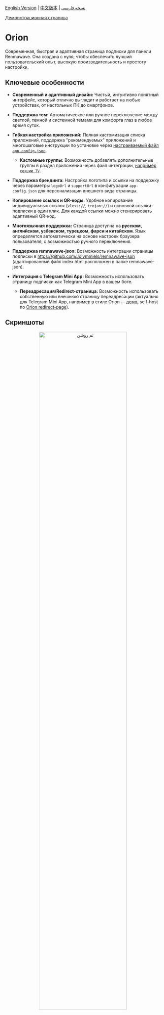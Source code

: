 [English Version](README_en.md) | [中文版本](README_zh.md) | [نسخه فارسی](README_fa.md)

[Демонстрационная страница](https://legiz-ru.github.io/Orion)

# Orion

Современная, быстрая и адаптивная страница подписки для панели Remnawave. Она создана с нуля, чтобы обеспечить лучший пользовательский опыт, высокую производительность и простоту настройки.

## Ключевые особенности

*   **Современный и адаптивный дизайн:** Чистый, интуитивно понятный интерфейс, который отлично выглядит и работает на любых устройствах, от настольных ПК до смартфонов.

*   **Поддержка тем:** Автоматическое или ручное переключение между светлой, темной и системной темами для комфорта глаз в любое время суток.

*   **Гибкая настройка приложений:** Полная кастомизация списка приложений, поддержка "рекомендуемых" приложений и многошаговые инструкции по установке через [настраиваемый файл `app-config.json`](https://remna.st/docs/install/remnawave-subscription-page#custom-app-configjson-custom-apps).
    *   **Кастомные группы:** Возможность добавлять дополнительные группы в раздел приложений через файл интеграции, [например `секцию TV`](https://github.com/legiz-ru/my-remnawave/blob/main/sub-page/multiapp/app-config.json).

*   **Поддержка брендинга:** Настройка логотипа и ссылки на поддержку через параметры `logoUrl` и `supportUrl` в конфигурации `app-config.json` для персонализации внешнего вида страницы.

*   **Копирование ссылок и QR-коды:** Удобное копирование индивидуальных ссылок (`vless://`, `trojan://`) и основной ссылки-подписки в один клик. Для каждой ссылки можно сгенерировать адаптивный QR-код.

*   **Многоязычная поддержка:** Страница доступна на **русском, английском, узбекском, турецком, фарси и китайском**. Язык определяется автоматически на основе настроек браузера пользователя, с возможностью ручного переключения.

*   **Поддержка remnawave-json:** Возможность интеграции страницы подписки в https://github.com/Jolymmiels/remnawave-json (адаптированный файл index.html расположен в папке remnawave-json).

*   **Интеграция с Telegram Mini App:** Возможность использовать страницу подписки как Telegram Mini App в вашем боте.
    *   **Переадресация/Redirect-страница:** Возможность использовать собственную или внешнюю страницу переадресации (актуально для Telegram Mini App, например в стиле Orion — [демо](https://legiz-ru.github.io/Orion/redirect-page/?redirect_to=), self-host по [Orion redirect-page](https://github.com/legiz-ru/Orion/blob/main/docs/redirect-page/index.html)).

## Скриншоты

<div align="center">
  <img src="./screenshots/orion-main-light.jpg" width="75%" alt="تم روشن">
  <img src="./screenshots/orion-main-dark.jpg" width="75%" alt="تم تاریک">
  <img src="./screenshots/orion-apps.jpg" width="75%" alt="بخش برنامه‌ها">
  <img src="./screenshots/orion-modal-guide.jpg" width="75%" alt="راهنمای نصب">
  <img src="./screenshots/orion-settings.jpg" width="75%" alt="تنظیمات">
</div>

<div align="center">
  <img src="./screenshots/orion-mobile.jpg" width="20%" alt="Mobile">
</div>

<div align="center">
  <img src="./screenshots/orion-redirect-page.jpg" width="66%" alt="Orion Redirect Page">
</div>

## Установка для Remnawave

1.  **Загрузка файла страницы:**
    Скачайте файл `index.html` в ту же папку, где находится ваш `docker-compose.yml`, используя `curl`:

    ```bash
    curl -o index.html https://raw.githubusercontent.com/legiz-ru/Orion/main/index.html
    ```

2.  **Настройка Docker Compose:**
    Пропишите путь к скачанному `index.html` в вашем `docker-compose.yml` через проброс `volumes` в контейнер `remnawave-subscription-page`.

    Пример для стандартной установки:

    ```yaml
    services:
      remnawave-subscription-page:
        image: remnawave/subscription-page:latest
        volumes:
          - ./index.html:/opt/app/frontend/index.html
    ```

    Если вы планируете использовать [кастомный список приложений](https://remna.st/docs/install/remnawave-subscription-page#custom-app-configjson-custom-apps) (`app-config.json`), добавьте соответствующий `volume`:

    ```yaml
    services:
      remnawave-subscription-page:
        image: remnawave/subscription-page:latest
        volumes:
          - ./index.html:/opt/app/frontend/index.html
          - ./app-config.json:/opt/app/frontend/assets/app-config.json
    ```

3.  **(Опционально) Настройка redirect-страницы для переадресации**  
    Для интеграции с Telegram Mini App или для кастомной логики переадресации укажите свою redirect-страницу в index.html:
    ```js
    const redirect_link = 'https://legiz-ru.github.io/Orion/redirect-page/?redirect_to=';
    ```
    или используйте свой self-hosted вариант. Например: [Orion redirect-page](https://github.com/legiz-ru/Orion/blob/main/docs/redirect-page/index.html) или [redirect-page от maposia](https://github.com/maposia/redirect-page/).

4.  **Перезапуск контейнера:**
    Для применения изменений перезапустите контейнер Docker:

    ```bash
    docker compose down remnawave-subscription-page && docker compose up -d remnawave-subscription-page
    ```

## Установка для vpnbot

Запустите скрипт установки на вашем сервере vpnbot:

```bash
bash <(curl -s https://raw.githubusercontent.com/legiz-ru/Orion/refs/heads/main/vpnbot/install.sh)
```

## Установка для marzban

**Автоматическая установка:**  
Выполните установку автоматическим скриптом, как описано в [marz-sub](https://github.com/legiz-ru/marz-sub/blob/main/README.md).

**Ручная установка:**  
<details>
<summary>Пошаговая инструкция</summary>

1. Скачайте файл страницы:
   ```bash
   sudo wget -N -P /var/lib/marzban/templates/subscription/ https://raw.githubusercontent.com/legiz-ru/Orion/main/marzban/index.html
   ```

2. Укажите путь к шаблону страницы подписки в `.env` Marzban:
   ```bash
   echo 'CUSTOM_TEMPLATES_DIRECTORY="/var/lib/marzban/templates/"' | sudo tee -a /opt/marzban/.env
   echo 'SUBSCRIPTION_PAGE_TEMPLATE="subscription/index.html"' | sudo tee -a /opt/marzban/.env
   ```

   Или отредактируйте `.env` вручную:
   ```
   CUSTOM_TEMPLATES_DIRECTORY="/var/lib/marzban/templates/"
   SUBSCRIPTION_PAGE_TEMPLATE="subscription/index.html"
   ```

3. **Замените значения `<%= metaTitle %>` и `<%= metaDescription %>` на свои во всех местах файла `index.html`.**

4. Перезапустите Marzban:
   ```bash
   marzban restart
   ```
</details>

## Связь

*   [Telegram-канал](https://t.me/legiz_trashbag)

## Поддержка проекта

Если вам нравится этот проект и вы хотите поддержать его развитие, вы можете сделать пожертвование:

*   [Tribute on Telegram](https://t.me/tribute/app?startapp=drzu)
*   TON USDT: `UQAGQTQZYCx5TWj5cmTLpo7164PFsXqZZJ6t6x88n7sHW9gU`